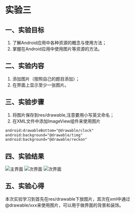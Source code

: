 # 实验三
## 一、实验目标
1. 了解Android应用中各种资源的概念与使用方法；
2. 掌握在Android应用中使用图片等资源的方法。

## 二、实验内容
1. 添加图片（按照自己的题目添加）；
2. 在界面上显示至少一张图片。

## 三、实验步骤
1. 将图片保存到res/drawable,注意要用小写英文命名；
2. 在XML文件中添加ImageView组件来使用图片
```xml
android:drawableBottom="@drawable/clock"
android:background="@drawable/timg"
android:background="@drawable/reckon"
```
## 四、实验结果
![主界面](https://github.com/1814080903103/android-labs-2020/blob/master/students/net1814080903103/lab2.png)
![次界面](https://github.com/1814080903103/android-labs-2020/blob/master/students/net1814080903103/lab3.png)
![次界面](https://github.com/1814080903103/android-labs-2020/blob/master/students/net1814080903103/lab4.png)
## 五、实验心得
本次实验学习到首先在res/drawable下放图片，其次在xml中通过@drawable/xxx来使用图片，可以用于做界面的背景和装饰。
